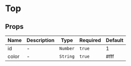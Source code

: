 # Top

## Props

<!-- @vuese:Top:props:start -->
|Name|Description|Type|Required|Default|
|---|---|---|---|---|
|id|-|`Number`|`true`|1|
|color|-|`String`|`true`|#fff|

<!-- @vuese:Top:props:end -->


